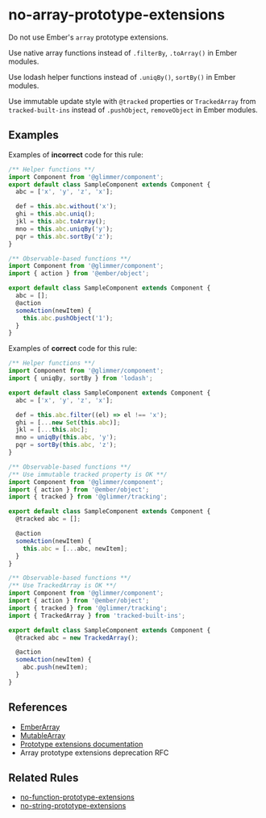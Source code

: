 # no-array-prototype-extensions

Do not use Ember's `array` prototype extensions.

Use native array functions instead of `.filterBy`, `.toArray()` in Ember modules.

Use lodash helper functions instead of `.uniqBy()`, `sortBy()` in Ember modules.

Use immutable update style with `@tracked` properties or `TrackedArray` from `tracked-built-ins` instead of `.pushObject`, `removeObject` in Ember modules.

## Examples

Examples of **incorrect** code for this rule:

```js
/** Helper functions **/
import Component from '@glimmer/component';
export default class SampleComponent extends Component {
  abc = ['x', 'y', 'z', 'x'];

  def = this.abc.without('x');
  ghi = this.abc.uniq();
  jkl = this.abc.toArray();
  mno = this.abc.uniqBy('y');
  pqr = this.abc.sortBy('z');
}
```

```js
/** Observable-based functions **/
import Component from '@glimmer/component';
import { action } from '@ember/object';

export default class SampleComponent extends Component {
  abc = [];
  @action
  someAction(newItem) {
    this.abc.pushObject('1');
  }
}
```

Examples of **correct** code for this rule:

```js
/** Helper functions **/
import Component from '@glimmer/component';
import { uniqBy, sortBy } from 'lodash';

export default class SampleComponent extends Component {
  abc = ['x', 'y', 'z', 'x'];

  def = this.abc.filter((el) => el !== 'x');
  ghi = [...new Set(this.abc)];
  jkl = [...this.abc];
  mno = uniqBy(this.abc, 'y');
  pqr = sortBy(this.abc, 'z');
}
```

```js
/** Observable-based functions **/
/** Use immutable tracked property is OK **/
import Component from '@glimmer/component';
import { action } from '@ember/object';
import { tracked } from '@glimmer/tracking';

export default class SampleComponent extends Component {
  @tracked abc = [];

  @action
  someAction(newItem) {
    this.abc = [...abc, newItem];
  }
}
```

```js
/** Observable-based functions **/
/** Use TrackedArray is OK **/
import Component from '@glimmer/component';
import { action } from '@ember/object';
import { tracked } from '@glimmer/tracking';
import { TrackedArray } from 'tracked-built-ins';

export default class SampleComponent extends Component {
  @tracked abc = new TrackedArray();

  @action
  someAction(newItem) {
    abc.push(newItem);
  }
}
```

## References

* [EmberArray](https://api.emberjs.com/ember/release/classes/EmberArray)
* [MutableArray](https://api.emberjs.com/ember/release/classes/MutableArray) 
* [Prototype extensions documentation](https://guides.emberjs.com/release/configuring-ember/disabling-prototype-extensions/)
* Array prototype extensions deprecation RFC

## Related Rules

* [no-function-prototype-extensions](no-function-prototype-extensions.md)
* [no-string-prototype-extensions](no-string-prototype-extensions.md)
